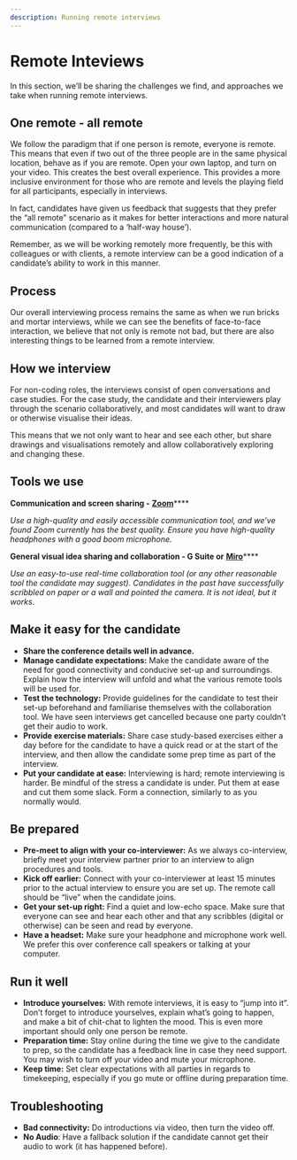 ```yaml
---
description: Running remote interviews
---
```


# Remote Inteviews

In this section, we’ll be sharing the challenges we find, and approaches we take when running remote interviews.

## One remote - all remote

We follow the paradigm that if one person is remote, everyone is remote. This means that even if two out of the three people are in the same physical location, behave as if you are remote. Open your own laptop, and turn on your video. This creates the best overall experience. This provides a more inclusive environment for those who are remote and levels the playing field for all participants, especially in interviews. 

In fact, candidates have given us feedback that suggests that they prefer the “all remote” scenario as it makes for better interactions and more natural communication \(compared to a ‘half-way house’\). 

Remember, as we will be working remotely more frequently, be this with colleagues or with clients, a remote interview can be a good indication of a candidate’s ability to work in this manner. 

## **Process**

Our overall interviewing process remains the same as when we run bricks and mortar interviews, while we can see the benefits of face-to-face interaction, we believe that not only is remote not bad, but there are also interesting things to be learned from a remote interview.   


## How we interview

For non-coding roles, the interviews consist of open conversations and case studies. For the case study, the candidate and their interviewers play through the scenario collaboratively, and most candidates will want to draw or otherwise visualise their ideas. 

This means that we not only want to hear and see each other, but share drawings and visualisations remotely and allow collaboratively exploring and changing these. 

## Tools we use

**Communication and screen sharing -** [**Zoom**](http://www.zoom.us/)\*\*\*\*

_Use a high-quality and easily accessible communication tool, and we’ve found Zoom currently has the best quality. Ensure you have high-quality headphones with a good boom microphone._ 

**General visual idea sharing and collaboration - G Suite or** [**Miro**](https://miro.com/)\*\*\*\*

_Use an easy-to-use real-time collaboration tool \(or any other reasonable tool the candidate may suggest\). Candidates in the past have successfully scribbled on paper or a wall and pointed the camera. It is not ideal, but it works._ 

## Make it easy for the candidate

* **Share the conference details well in advance.** 
* **Manage candidate expectations:** Make the candidate aware of the need for good connectivity and conducive set-up and surroundings. Explain how the interview will unfold and what the various remote tools will be used for. 
* **Test the technology:** Provide guidelines for the candidate to test their set-up beforehand and familiarise themselves with the collaboration tool. We have seen interviews get cancelled because one party couldn’t get their audio to work. 
* **Provide exercise materials:** Share case study-based exercises either a day before for the candidate to have a quick read or at the start of the interview, and then allow the candidate some prep time as part of the interview. 
* **Put your candidate at ease:** Interviewing is hard; remote interviewing is harder. Be mindful of the stress a candidate is under. Put them at ease and cut them some slack. Form a connection, similarly to as you normally would. 

## Be prepared

* **Pre-meet to align with your co-interviewer:** As we always co-interview, briefly meet your interview partner prior to an interview to align procedures and tools. 
* **Kick off earlier:** Connect with your co-interviewer at least 15 minutes prior to the actual interview to ensure you are set up. The remote call should be “live” when the candidate joins. 
* **Get your set-up right:** Find a quiet and low-echo space. Make sure that everyone can see and hear each other and that any scribbles \(digital or otherwise\) can be seen and read by everyone. 
* **Have a headset:** Make sure your headphone and microphone work well. We prefer this over conference call speakers or talking at your computer. 

## Run it well

* **Introduce yourselves:** With remote interviews, it is easy to “jump into it”. Don’t forget to introduce yourselves, explain what’s going to happen, and make a bit of chit-chat to lighten the mood. This is even more important should only one person be remote. 
* **Preparation time:** Stay online during the time we give to the candidate to prep, so the candidate has a feedback line in case they need support. You may wish to turn off your video and mute your microphone. 
* **Keep time:** Set clear expectations with all parties in regards to timekeeping, especially if you go mute or offline during preparation time. 

## Troubleshooting

* **Bad connectivity:** Do introductions via video, then turn the video off. 
* **No Audio**: Have a fallback solution if the candidate cannot get their audio to work \(it has happened before\).

